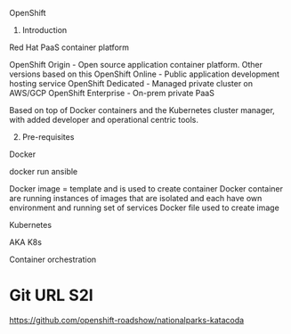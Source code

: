 OpenShift

1) Introduction

Red Hat PaaS container platform

OpenShift Origin - Open source application container platform. Other versions based on this
OpenShift Online - Public application development hosting service
OpenShift Dedicated - Managed private cluster on AWS/GCP
OpenShift Enterprise - On-prem private PaaS

Based on top of Docker containers and the Kubernetes cluster manager, with added developer and operational centric tools.

2) Pre-requisites

Docker

docker run ansible

Docker image = template and is used to create container
Docker container are running instances of images that are isolated and each have own environment and running set of services
Docker file used to create image

Kubernetes

AKA K8s

Container orchestration

# Git URL S2I
https://github.com/openshift-roadshow/nationalparks-katacoda